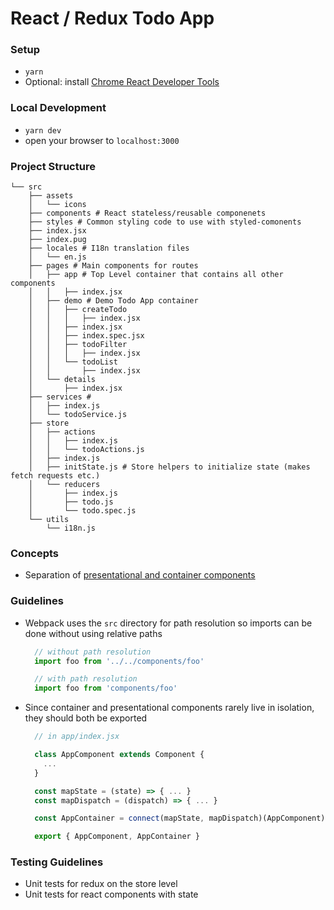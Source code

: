# React / Redux Todo App

### Setup
* `yarn`
* Optional: install [Chrome React Developer Tools](https://chrome.google.com/webstore/detail/react-developer-tools/fmkadmapgofadopljbjfkapdkoienihi)

### Local Development
* `yarn dev`
* open your browser to `localhost:3000`

### Project Structure
```
└── src
    ├── assets
    │   └── icons
    ├── components # React stateless/reusable componenets
    ├── styles # Common styling code to use with styled-comonents
    ├── index.jsx
    ├── index.pug
    ├── locales # I18n translation files
    │   └── en.js
    ├── pages # Main components for routes
    │   ├── app # Top Level container that contains all other components
    │   │   ├── index.jsx
    │   ├── demo # Demo Todo App container
    │   │   ├── createTodo
    │   │   │   ├── index.jsx
    │   │   ├── index.jsx
    │   │   ├── index.spec.jsx
    │   │   ├── todoFilter
    │   │   │   ├── index.jsx
    │   │   └── todoList
    │   │       ├── index.jsx
    │   └── details
    │       ├── index.jsx
    ├── services #
    │   ├── index.js
    │   └── todoService.js
    ├── store
    │   ├── actions
    │   │   ├── index.js
    │   │   └── todoActions.js
    │   ├── index.js
    │   ├── initState.js # Store helpers to initialize state (makes fetch requests etc.)
    │   └── reducers
    │       ├── index.js
    │       ├── todo.js
    │       └── todo.spec.js
    └── utils
        └── i18n.js
```

### Concepts
* Separation of [presentational and container components](http://redux.js.org/docs/basics/UsageWithReact.html#presentational-and-container-components)

### Guidelines
* Webpack uses the `src` directory for path resolution so imports can be done without using relative paths

  ```js
    // without path resolution
    import foo from '../../components/foo'

    // with path resolution
    import foo from 'components/foo'
  ```
* Since container and presentational components rarely live in isolation, they should both be exported

  ```js
    // in app/index.jsx

    class AppComponent extends Component {
      ...
    }

    const mapState = (state) => { ... }
    const mapDispatch = (dispatch) => { ... }

    const AppContainer = connect(mapState, mapDispatch)(AppComponent)

    export { AppComponent, AppContainer }
  ```


### Testing Guidelines
* Unit tests for redux on the store level
* Unit tests for react components with state
